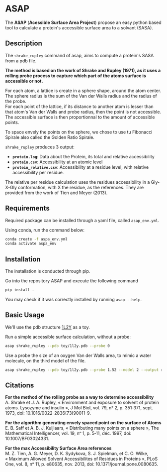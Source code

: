 # ASAP

The **ASAP** (**Acessible Surface Area Project**) propose an easy python based tool to calculate a protein's accessible surface area to a solvant (SASA).

## Description

The `shrake_rupley` command of asap, aims to compute a protein's SASA from a pdb file.

**The method is based on the work of Shrake and Rupley (1971), as it uses a rolling probe process to capture which part of the atoms surface is accessible or not.**

For each atom, a lattice is create in a sphere shape, around the atom center. The sphere radius is the sum of the Van der Walls radius and the radius of the probe.  
For each point of the lattice, if its distance to another atom is lesser than that atom's Van der Walls and probe radius, then the point is not accessible.  
The accessible surface is then proportionnal to the amount of accessible points.

To space envely the points on the sphere, we chose to use tu Fibonacci Spirale also called the Golden Ratio Spirale.

`shrake_rupley` produces 3 output:
* **`protein.log`**: Data about the Protein, its total and relative accessibility
* **`protein.csv`**: Accessibility at an atomic level
* **`protein_relative.csv`**: Accessibility at a residue level, with relative accessibility per residue.

The relative per residue calculation uses the residues accessibility in a Gly-X-Gly conformation, with X the residue, as the references. They are provided from the work of Tien and Meyer (2013).

## Requirements

Required package can be installed through a yaml file, called `asap_env.yml`.

Using conda, run the command below:  
```bash
conda create -f aspa_env.yml
conda activate aspa_env
```

## Installation

The installation is conducted through pip.

Go into the repository ASAP and execute the following command  
```bash
pip install .
```
You may check if it was correctly installed by running `asap --help`.

## Basic Usage

We'll use the pdb structure [1L2Y](https://www.rcsb.org/structure/1L2Y) as a toy.

Run a simple accessible surface calculation, without a probe:
```bash
asap shrake_rupley --pdb toy/1l2y.pdb --probe 0
```

Use a probe the size of an oxygen Van der Walls area, to mimic a water molecule, on the third model of the file.
```bash
asap shrake_rupley --pdb toy/1l2y.pdb --probe 1.52 --model 2 --output results/
```

## Citations

**For the method of the rolling probe as a way to determine accessibility**  
A. Shrake et J. A. Rupley, « Environment and exposure to solvent of protein atoms. Lysozyme and insulin », J Mol Biol, vol. 79, nᵒ 2, p. 351‑371, sept. 1973, doi: 10.1016/0022-2836(73)90011-9.


**For the algorithm generating envely spaced point on the surface of Atoms**  
E. B. Saff et A. B. J. Kuijlaars, « Distributing many points on a sphere », The Mathematical Intelligencer, vol. 19, nᵒ 1, p. 5‑11, déc. 1997, doi: 10.1007/BF03024331.


**For the max Accessibility Surface Area references**  
M. Z. Tien, A. G. Meyer, D. K. Sydykova, S. J. Spielman, et C. O. Wilke, « Maximum Allowed Solvent Accessibilites of Residues in Proteins », PLoS One, vol. 8, nᵒ 11, p. e80635, nov. 2013, doi: 10.1371/journal.pone.0080635.


